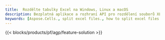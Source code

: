 ```yaml
---
title:  Rozdělte tabulky Excel na Windows, Linux a macOS
description: Bezplatná aplikace a rozhraní API pro rozdělení souborů XLS, XLSX, XLSB, XLSM a ODS
keywords: [Aspose.Cells., split excel files., how to split excel files into multiple files., excel splitter., split Cell., Cell splitter]
---
```

{{< blocks/products/pf/agp/feature-solution >}} 
